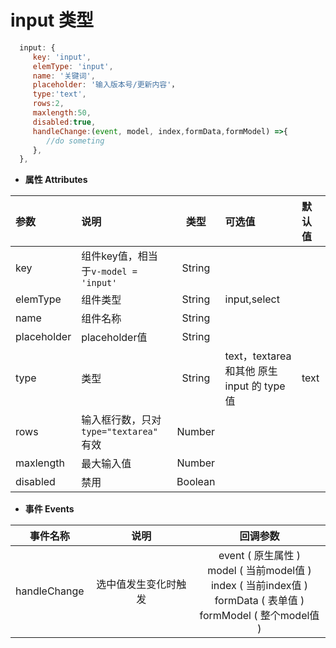 # input 类型
``` js
  input: {
     key: 'input',
     elemType: 'input',
     name: '关键词',
     placeholder: '输入版本号/更新内容'，
     type:'text',
     rows:2,
     maxlength:50,
     disabled:true,
     handleChange:(event, model, index,formData,formModel) =>{
        //do someting
     },
  },
```
- **属性 Attributes**

| 参数        | 说明       | 类型  | 可选值  | 默认值  |
| :------------- |:-------------| :-----:| :-----|:-----|
| key  | 组件key值，相当于`v-model = 'input'` | String |  |  |
| elemType      | 组件类型      |   String | input,select |  |
| name | 组件名称      |    String |  |  |
| placeholder | placeholder值      |    String |  |  |
| type | 类型      |    String |  text，textarea 和其他 原生 input 的 type 值 | text |
| rows | 输入框行数，只对 `type="textarea"` 有效      |    Number |  |  |
| maxlength | 最大输入值      |    Number |  |  |
| disabled | 禁用      |    Boolean |  |  |

- **事件 Events**

| 事件名称        | 说明       | 回调参数  | 
| :-------------: |:-------------:| :-----:| 
| handleChange  | 选中值发生变化时触发	 | event ( 原生属性 )<br> model ( 当前model值 )<br> index ( 当前index值 )<br> formData ( 表单值 )<br> formModel ( 整个model值 )|

